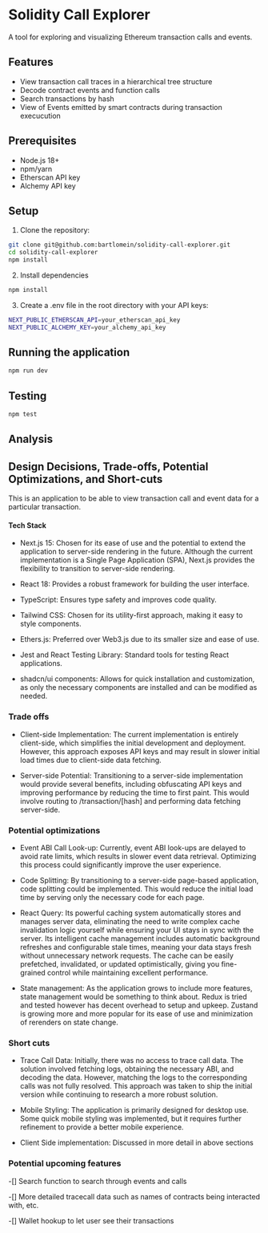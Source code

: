 # Solidity Call Explorer

A tool for exploring and visualizing Ethereum transaction calls and events.

## Features

- View transaction call traces in a hierarchical tree structure
- Decode contract events and function calls
- Search transactions by hash
- View of Events emitted by smart contracts during transaction execucution

## Prerequisites

- Node.js 18+
- npm/yarn
- Etherscan API key
- Alchemy API key

## Setup

1. Clone the repository:

```bash
git clone git@github.com:bartlomein/solidity-call-explorer.git
cd solidity-call-explorer
npm install
```

2. Install dependencies

```bash
npm install
```

3. Create a .env file in the root directory with your API keys:

```bash
NEXT_PUBLIC_ETHERSCAN_API=your_etherscan_api_key
NEXT_PUBLIC_ALCHEMY_KEY=your_alchemy_api_key
```

## Running the application

```bash
npm run dev
```

## Testing

```bash
npm test
```

## Analysis

## Design Decisions, Trade-offs, Potential Optimizations, and Short-cuts

This is an application to be able to view transaction call and event data for a particular transaction.

#### Tech Stack

- Next.js 15: Chosen for its ease of use and the potential to extend the application to server-side rendering in the future. Although the current implementation is a Single Page Application (SPA), Next.js provides the flexibility to transition to server-side rendering.

- React 18: Provides a robust framework for building the user interface.

- TypeScript: Ensures type safety and improves code quality.

- Tailwind CSS: Chosen for its utility-first approach, making it easy to style components.

- Ethers.js: Preferred over Web3.js due to its smaller size and ease of use.

- Jest and React Testing Library: Standard tools for testing React applications.

- shadcn/ui components: Allows for quick installation and customization, as only the necessary components are installed and can be modified as needed.

### Trade offs

- Client-side Implementation: The current implementation is entirely client-side, which simplifies the initial development and deployment. However, this approach exposes API keys and may result in slower initial load times due to client-side data fetching.

- Server-side Potential: Transitioning to a server-side implementation would provide several benefits, including obfuscating API keys and improving performance by reducing the time to first paint. This would involve routing to /transaction/[hash] and performing data fetching server-side.

### Potential optimizations

- Event ABI Call Look-up: Currently, event ABI look-ups are delayed to avoid rate limits, which results in slower event data retrieval. Optimizing this process could significantly improve the user experience.

- Code Splitting: By transitioning to a server-side page-based application, code splitting could be implemented. This would reduce the initial load time by serving only the necessary code for each page.

- React Query: Its powerful caching system automatically stores and manages server data, eliminating the need to write complex cache invalidation logic yourself while ensuring your UI stays in sync with the server. Its intelligent cache management includes automatic background refreshes and configurable stale times, meaning your data stays fresh without unnecessary network requests. The cache can be easily prefetched, invalidated, or updated optimistically, giving you fine-grained control while maintaining excellent performance.

- State management: As the application grows to include more features, state management would be something to think about. Redux is tried and tested however has decent overhead to setup and upkeep. Zustand is growing more and more popular for its ease of use and minimization of rerenders on state change.

### Short cuts

- Trace Call Data: Initially, there was no access to trace call data. The solution involved fetching logs, obtaining the necessary ABI, and decoding the data. However, matching the logs to the corresponding calls was not fully resolved. This approach was taken to ship the initial version while continuing to research a more robust solution.

- Mobile Styling: The application is primarily designed for desktop use. Some quick mobile styling was implemented, but it requires further refinement to provide a better mobile experience.

- Client Side implementation: Discussed in more detail in above sections

### Potential upcoming features

-[] Search function to search through events and calls

-[] More detailed tracecall data such as names of contracts being interacted with, etc.

-[] Wallet hookup to let user see their transactions
